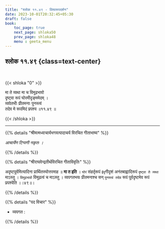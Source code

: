 ```yaml
---
title: "श्लोक ११.४९ - विश्वरूपदर्शन"
date: 2023-10-01T20:32:45+05:30
draft: false
book:
    toc_page: true
    next_page: shloka50
    prev_page: shloka48
    menu : geeta_menu
---
```




## श्लोक ११.४९ {class=text-center}

<br/>

{{< shloka  "0"  >}}

मा ते व्यथा मा च विमूढभावो  
दृष्ट्वा रूपं घोरमीदृङ्ममेदम् ।    
व्यपेतभीः प्रीतमनाः पुनस्त्वं  
तदेव मे रूपमिदं प्रपश्य ॥११.४९ ॥

{{< /shloka >}}

---


{{% details "श्रीमत्मध्वाचार्यभगवत्पादाचर्य विरचित  गीताभाष्य" %}}

*आचार्येण टिप्पणी नकृतः ।*

{{% /details %}}



{{% details "श्रीराघवेन्द्रतीर्थविरचित गीताविवृतिः" %}}

अदृष्टपूर्वमित्यादिना प्रार्थितस्योत्तरमाह ॥ 
**मा त इति** । `घोरं` संहर्तृरूपं 
`ईदृ`गीदृशं अनंतबाह्वादिरूपं `दृष्ट्वा ते व्यथा` माऽस्तु । 
`विमूढभावो` विमूढत्वं च 
माऽस्तु । व्यपगतभयः प्रीतमनाश्च सन् `पुनस्त्वं तदेव` 
रूपं पूर्वदृष्टमेव रूपं प्रपश्येति ।।४९॥।

{{% /details %}}



{{% details "पद विचार" %}}

- व्यपगत :

{{% /details %}}
